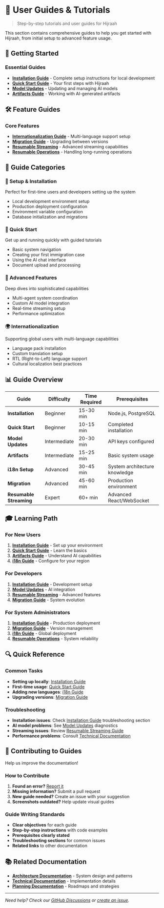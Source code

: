 # 📖 User Guides & Tutorials

> Step-by-step tutorials and user guides for Hijraah

This section contains comprehensive guides to help you get started with Hijraah, from initial setup to advanced feature usage.

## 🚀 **Getting Started**

### **Essential Guides**
- **[Installation Guide](./INSTALLATION.md)** - Complete setup instructions for local development
- **[Quick Start Guide](./01-quick-start.md)** - Your first steps with Hijraah
- **[Model Updates](./02-update-models.md)** - Updating and managing AI models
- **[Artifacts Guide](./03-artifacts.md)** - Working with AI-generated artifacts

## 🛠️ **Feature Guides**

### **Core Features**
- **[Internationalization Guide](./i18n-guide.md)** - Multi-language support setup
- **[Migration Guide](./migration-guide.md)** - Upgrading between versions
- **[Resumable Streaming](./resumable-streaming-guide.md)** - Advanced streaming capabilities
- **[Resumable Operations](./resumable.md)** - Handling long-running operations

## 🎯 **Guide Categories**

### **🏁 Setup & Installation**
Perfect for first-time users and developers setting up the system
- Local development environment setup
- Production deployment configuration
- Environment variable configuration
- Database initialization and migrations

### **🚀 Quick Start**
Get up and running quickly with guided tutorials
- Basic system navigation
- Creating your first immigration case
- Using the AI chat interface
- Document upload and processing

### **🔧 Advanced Features**
Deep dives into sophisticated capabilities
- Multi-agent system coordination
- Custom AI model integration
- Real-time streaming setup
- Performance optimization

### **🌍 Internationalization**
Supporting global users with multi-language capabilities
- Language pack installation
- Custom translation setup
- RTL (Right-to-Left) language support
- Cultural localization best practices

## 📊 **Guide Overview**

| Guide | Difficulty | Time Required | Prerequisites |
|-------|------------|---------------|---------------|
| **Installation** | Beginner | 15-30 min | Node.js, PostgreSQL |
| **Quick Start** | Beginner | 10-15 min | Completed installation |
| **Model Updates** | Intermediate | 20-30 min | API keys configured |
| **Artifacts** | Intermediate | 15-25 min | Basic system usage |
| **i18n Setup** | Advanced | 30-45 min | System architecture knowledge |
| **Migration** | Advanced | 45-60 min | Production environment |
| **Resumable Streaming** | Expert | 60+ min | Advanced React/WebSocket |

## 🎓 **Learning Path**

### **For New Users**
1. **[Installation Guide](./INSTALLATION.md)** - Set up your environment
2. **[Quick Start Guide](./01-quick-start.md)** - Learn the basics
3. **[Artifacts Guide](./03-artifacts.md)** - Understand AI capabilities
4. **[i18n Guide](./i18n-guide.md)** - Configure for your region

### **For Developers**
1. **[Installation Guide](./INSTALLATION.md)** - Development setup
2. **[Model Updates](./02-update-models.md)** - AI integration
3. **[Resumable Streaming](./resumable-streaming-guide.md)** - Advanced features
4. **[Migration Guide](./migration-guide.md)** - System evolution

### **For System Administrators**
1. **[Installation Guide](./INSTALLATION.md)** - Production deployment
2. **[Migration Guide](./migration-guide.md)** - Version management
3. **[i18n Guide](./i18n-guide.md)** - Global deployment
4. **[Resumable Operations](./resumable.md)** - System reliability

## 🔍 **Quick Reference**

### **Common Tasks**
- **Setting up locally**: [Installation Guide](./INSTALLATION.md)
- **First-time usage**: [Quick Start Guide](./01-quick-start.md)
- **Adding new languages**: [i18n Guide](./i18n-guide.md)
- **Upgrading versions**: [Migration Guide](./migration-guide.md)

### **Troubleshooting**
- **Installation issues**: Check [Installation Guide](./INSTALLATION.md) troubleshooting section
- **AI model problems**: See [Model Updates](./02-update-models.md) diagnostics
- **Streaming issues**: Review [Resumable Streaming Guide](./resumable-streaming-guide.md)
- **Performance problems**: Consult [Technical Documentation](../technical/README.md)

## 🤝 **Contributing to Guides**

Help us improve the documentation!

### **How to Contribute**
1. **Found an error?** [Report it](https://github.com/Kaizoku99/hijraah/issues)
2. **Missing information?** Submit a pull request
3. **New guide needed?** Create an issue with your suggestion
4. **Screenshots outdated?** Help update visual guides

### **Guide Writing Standards**
- **Clear objectives** for each guide
- **Step-by-step instructions** with code examples
- **Prerequisites clearly stated**
- **Troubleshooting sections** for common issues
- **Related links** to other documentation

## 📚 **Related Documentation**

- **[Architecture Documentation](../architecture/README.md)** - System design and patterns
- **[Technical Documentation](../technical/README.md)** - Implementation details
- **[Planning Documentation](../planning/README.md)** - Roadmaps and strategies

---

*Need help? Check our [GitHub Discussions](https://github.com/Kaizoku99/hijraah/discussions) or [create an issue](https://github.com/Kaizoku99/hijraah/issues).*